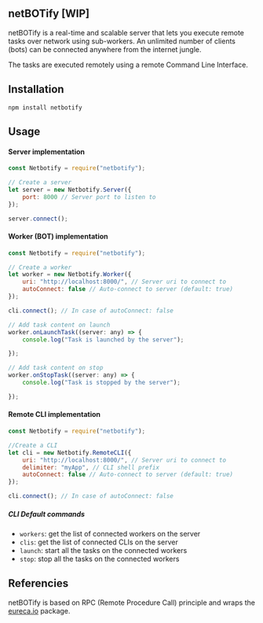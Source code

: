 ## netBOTify [WIP]

netBOTify is a real-time and scalable server that lets you execute remote tasks over network using sub-workers.
An unlimited number of clients (bots) can be connected anywhere from the internet jungle. 

The tasks are executed remotely using a remote Command Line Interface.

## Installation

```npm install netbotify```
## Usage
#### Server implementation
~~~~javascript
const Netbotify = require("netbotify");

// Create a server
let server = new Netbotify.Server({
    port: 8000 // Server port to listen to
});

server.connect();

~~~~

#### Worker (BOT) implementation
~~~~javascript
const Netbotify = require("netbotify");

// Create a worker
let worker = new Netbotify.Worker({
    uri: "http://localhost:8000/", // Server uri to connect to
    autoConnect: false // Auto-connect to server (default: true)
});

cli.connect(); // In case of autoConnect: false

// Add task content on launch
worker.onLaunchTask((server: any) => {
    console.log("Task is launched by the server");

});

// Add task content on stop
worker.onStopTask((server: any) => {
    console.log("Task is stopped by the server");

});


~~~~

#### Remote CLI implementation
~~~~javascript
const Netbotify = require("netbotify");

//Create a CLI
let cli = new Netbotify.RemoteCLI({
    uri: "http://localhost:8000/", // Server uri to connect to
    delimiter: "myApp", // CLI shell prefix
    autoConnect: false // Auto-connect to server (default: true)
});

cli.connect(); // In case of autoConnect: false

~~~~

##### CLI Default commands
- `workers`: get the list of connected workers on the server
- `clis`: get the list of connected CLIs on the server
- `launch`: start all the tasks on the connected workers
- `stop`: stop all the tasks on the connected workers

## Referencies

netBOTify is based on RPC (Remote Procedure Call) principle and wraps the [eureca.io](https://www.npmjs.com/package/eureca.io) package.